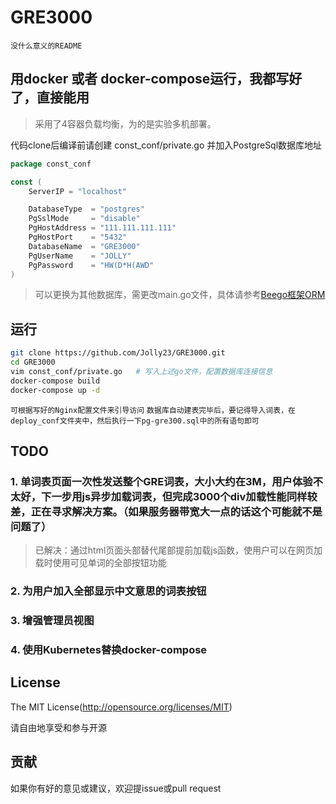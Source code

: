 # GRE3000

`没什么意义的README`


## 用docker 或者 docker-compose运行，我都写好了，直接能用

> 采用了4容器负载均衡，为的是实验多机部署。

代码clone后编译前请创建 const_conf/private.go 并加入PostgreSql数据库地址

```Go
package const_conf

const (
	ServerIP = "localhost"

	DatabaseType  = "postgres"
	PgSslMode     = "disable"
	PgHostAddress = "111.111.111.111"
	PgHostPort    = "5432"
	DatabaseName  = "GRE3000"
	PgUserName    = "JOLLY"
	PgPassword    = "HW(D*H(AWD"
)

```

> 可以更换为其他数据库，需更改main.go文件，具体请参考[Beego框架ORM](https://beego.me/docs/mvc/model/overview.md)


## 运行

```bash
git clone https://github.com/Jolly23/GRE3000.git
cd GRE3000
vim const_conf/private.go   # 写入上述go文件，配置数据库连接信息
docker-compose build
docker-compose up -d
```

`可根据写好的Nginx配置文件来引导访问`
`数据库自动建表完毕后，要记得导入词表，在deploy_conf文件夹中，然后执行一下pg-gre300.sql中的所有语句即可`


## TODO

### 1. 单词表页面一次性发送整个GRE词表，大小大约在3M，用户体验不太好，下一步用js异步加载词表，但完成3000个div加载性能同样较差，正在寻求解决方案。（如果服务器带宽大一点的话这个可能就不是问题了）
> 已解决：通过html页面头部替代尾部提前加载js函数，使用户可以在网页加载时使用可见单词的全部按钮功能

### 2. 为用户加入全部显示中文意思的词表按钮

### 3. 增强管理员视图

### 4. 使用Kubernetes替换docker-compose



## License
The MIT License(http://opensource.org/licenses/MIT)

请自由地享受和参与开源

## 贡献

如果你有好的意见或建议，欢迎提issue或pull request
